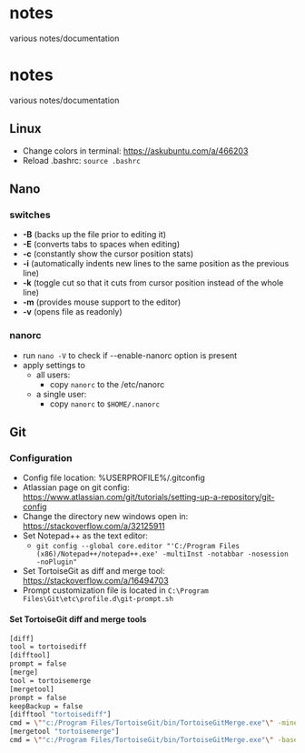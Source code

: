 # notes
various notes/documentation

# notes
various notes/documentation

## Linux

* Change colors in terminal: <https://askubuntu.com/a/466203>
* Reload .bashrc: ``source .bashrc``

## Nano

### switches

* **-B** (backs up the file prior to editing it)
* **-E** (converts tabs to spaces when editing)
* **-c** (constantly show the cursor position stats)
* **-i** (automatically indents new lines to the same position as the previous line)
* **-k** (toggle cut so that it cuts from cursor position instead of the whole line)
* **-m** (provides mouse support to the editor)
* **-v** (opens file as readonly)

### nanorc

* run `nano -V` to check if --enable-nanorc option is present
* apply settings to
  * all users:
    * copy ``nanorc`` to the /etc/nanorc
  * a single user:
    * copy ``nanorc`` to ``$HOME/.nanorc``

## Git

### Configuration

* Config file location: %USERPROFILE%/.gitconfig
* Atlassian page on git config: <https://www.atlassian.com/git/tutorials/setting-up-a-repository/git-config>
* Change the directory new windows open in: <https://stackoverflow.com/a/32125911>
* Set Notepad++ as the text editor:
  * ``git config --global core.editor "'C:/Program Files (x86)/Notepad++/notepad++.exe' -multiInst -notabbar -nosession -noPlugin"``
* Set TortoiseGit as diff and merge tool: <https://stackoverflow.com/a/16494703>
* Prompt customization file is located in ``C:\Program Files\Git\etc\profile.d\git-prompt.sh``

#### Set TortoiseGit diff and merge tools

```bash
[diff]
tool = tortoisediff
[difftool]
prompt = false
[merge]
tool = tortoisemerge
[mergetool]
prompt = false
keepBackup = false
[difftool "tortoisediff"]
cmd = \""c:/Program Files/TortoiseGit/bin/TortoiseGitMerge.exe"\" -mine "$REMOTE" -base "$LOCAL"
[mergetool "tortoisemerge"]
cmd = \""c:/Program Files/TortoiseGit/bin/TortoiseGitMerge.exe"\" -base "$BASE" -theirs "$REMOTE" -mine "$LOCAL" -merged "$MERGED"
```
